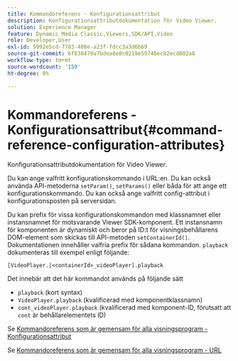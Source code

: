 ```yaml
---
title: Kommandoreferens - Konfigurationsattribut
description: Konfigurationsattributdokumentation för Video Viewer.
solution: Experience Manager
feature: Dynamic Media Classic,Viewers,SDK/API,Video
role: Developer,User
exl-id: 5992e5cd-7783-408e-a23f-fdcc3a3d6b69
source-git-commit: 6f838470a7bdea8e8c0219e59746ec82ecd802a8
workflow-type: tm+mt
source-wordcount: '159'
ht-degree: 0%

---
```


# Kommandoreferens - Konfigurationsattribut{#command-reference-configuration-attributes}

Konfigurationsattributdokumentation för Video Viewer.

Du kan ange valfritt konfigurationskommando i URL:en. Du kan också använda API-metoderna `setParam()`, `setParams()` eller båda för att ange ett konfigurationskommando. Du kan också ange valfritt config-attribut i konfigurationsposten på serversidan.

Du kan prefix för vissa konfigurationskommandon med klassnamnet eller instansnamnet för motsvarande Viewer SDK-komponent. Ett instansnamn för komponenten är dynamiskt och beror på ID:t för visningsbehållarens DOM-element som skickas till API-metoden `setContainerId()`. Dokumentationen innehåller valfria prefix för sådana kommandon. `playback` dokumenteras till exempel enligt följande:

```
[VideoPlayer.|<containerId>_videoPlayer].playback
```

Det innebär att det här kommandot används på följande sätt

* `playback` (kort syntax)
* `VideoPlayer.playback` (kvalificerad med komponentklassnamn)
* `cont_videoPlayer.playback` (kvalificerad med komponent-ID, förutsatt att `cont` är behållarelementets ID)

Se [Kommandoreferens som är gemensam för alla visningsprogram - Konfigurationsattribut](../../../r-html5-viewer-20-cmdref-configattrib/r-html5-viewer-20-cmdref-configattrib.md#concept-850e0f2c49b949deb7cfbfd330d329bd)

Se [Kommandoreferens som är gemensam för alla visningsprogram - URL](../../../c-html5-viewer-20-cmdref-url/c-html5-viewer-20-cmdref-url.md#concept-9b337f349b7b406b8c33c7ee96b3e226)
